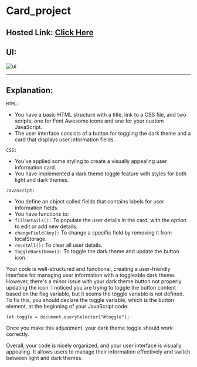 # Card_project
## Hosted Link: [Click Here]([https://mayankkatheriya.github.io/Card_project/](https://mayankkatheriya.github.io/Mct_4/Dibya_Invoice_Generator/))

## UI:
![ui](https://github.com/Mayankkatheriya/Mct_4/assets/125633895/cf41dad6-5640-4e33-bccd-66395faf5667)


---
## Explanation:

`HTML:`

* You have a basic HTML structure with a title, link to a CSS file, and two scripts, one for Font Awesome icons and one for your custom JavaScript.
* The user interface consists of a button for toggling the dark theme and a card that displays user information fields.

`CSS:`

* You've applied some styling to create a visually appealing user information card.
* You have implemented a dark theme toggle feature with styles for both light and dark themes.

`JavaScript:`

* You define an object called fields that contains labels for user information fields.
* You have functions to:
* `fillDetails():` To populate the user details in the card, with the option to edit or add new details.
* `changeField(key):` To change a specific field by removing it from localStorage.
* `resetAll():` To clear all user details.
* `toggleDarkTheme():` To toggle the dark theme and update the button icon.

Your code is well-structured and functional, creating a user-friendly interface for managing user information with a toggleable dark theme. However, there's a minor issue with your dark theme button not properly updating the icon. I noticed you are trying to toggle the button content based on the flag variable, but it seems the toggle variable is not defined. To fix this, you should declare the toggle variable, which is the button element, at the beginning of your JavaScript code:

`let toggle = document.querySelector("#toggle");`

Once you make this adjustment, your dark theme toggle should work correctly.

Overall, your code is nicely organized, and your user interface is visually appealing. It allows users to manage their information effectively and switch between light and dark themes.
